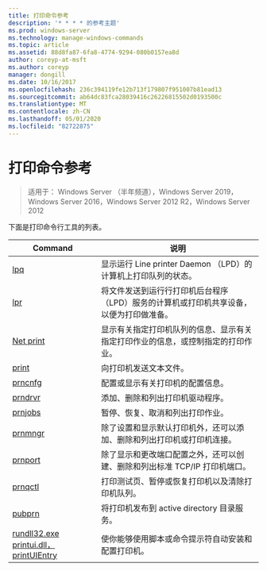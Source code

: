 ```yaml
---
title: 打印命令参考
description: '* * * * 的参考主题'
ms.prod: windows-server
ms.technology: manage-windows-commands
ms.topic: article
ms.assetid: 88d8fa87-6fa8-4774-9294-080b0157ea8d
author: coreyp-at-msft
ms.author: coreyp
manager: dongill
ms.date: 10/16/2017
ms.openlocfilehash: 236c394119fe12b713f179807f951007b81ead13
ms.sourcegitcommit: ab64dc83fca28039416c26226815502d0193500c
ms.translationtype: MT
ms.contentlocale: zh-CN
ms.lasthandoff: 05/01/2020
ms.locfileid: "82722875"
---
```

# <a name="print-command-reference"></a>打印命令参考

> 适用于： Windows Server （半年频道），Windows Server 2019，Windows Server 2016，Windows Server 2012 R2，Windows Server 2012

下面是打印命令行工具的列表。

|                         Command                          |                                                                说明                                                                 |
|----------------------------------------------------------|--------------------------------------------------------------------------------------------------------------------------------------------|
|                       [lpq](lpq.md)                       |                           显示运行 Line printer Daemon （LPD）的计算机上打印队列的状态。                            |
|                      [lpr](lpr.md)                       |      将文件发送到运行行打印机后台程序（LPD）服务的计算机或打印机共享设备，以便为打印做准备。       |
|                [Net print](net-print.md)                 | 显示有关指定打印机队列的信息、显示有关指定打印作业的信息，或控制指定的打印作业。 |
|                    [print](print.md)                     |                                                      向打印机发送文本文件。                                                       |
|                  [prncnfg](prncnfg.md)                   |                                     配置或显示有关打印机的配置信息。                                      |
|                  [prndrvr](prndrvr.md)                   |                                                 添加、删除和列出打印机驱动程序。                                                  |
|                  [prnjobs](prnjobs.md)                   |                                              暂停、恢复、取消和列出打印作业。                                               |
|                  [prnmngr](prnmngr.md)                   |            除了设置和显示默认打印机外，还可以添加、删除和列出打印机或打印机连接。            |
|                  [prnport](prnport.md)                   |           除了显示和更改端口配置之外，还可以创建、删除和列出标准 TCP/IP 打印机端口。            |
|                  [prnqctl](prnqctl.md)                   |                                打印测试页、暂停或恢复打印机以及清除打印机队列。                                |
|                   [pubprn](pubprn.md)                    |                                       将打印机发布到 active directory 目录服务。                                       |
| [rundll32.exe printui.dll，printUIEntry](rundll32-printui.md) |                使你能够使用脚本或命令提示符自动安装和配置打印机。                 |

